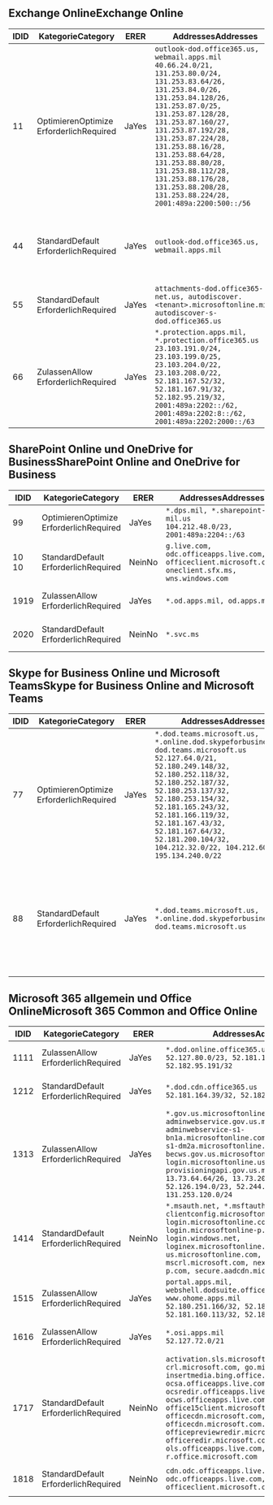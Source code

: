<!--THIS FILE IS AUTOMATICALLY GENERATED. MANUAL CHANGES WILL BE OVERWRITTEN.-->
<!--Please contact the Office 365 Endpoints team with any questions.-->
<!--USGovDoD endpoints version 2019052800-->
<!--File generated 2019-05-28 11:00:08.3286-->

## <a name="exchange-online"></a><span data-ttu-id="bee65-101">Exchange Online</span><span class="sxs-lookup"><span data-stu-id="bee65-101">Exchange Online</span></span>

<span data-ttu-id="bee65-102">ID</span><span class="sxs-lookup"><span data-stu-id="bee65-102">ID</span></span> | <span data-ttu-id="bee65-103">Kategorie</span><span class="sxs-lookup"><span data-stu-id="bee65-103">Category</span></span> | <span data-ttu-id="bee65-104">ER</span><span class="sxs-lookup"><span data-stu-id="bee65-104">ER</span></span> | <span data-ttu-id="bee65-105">Addresses</span><span class="sxs-lookup"><span data-stu-id="bee65-105">Addresses</span></span> | <span data-ttu-id="bee65-106">Ports</span><span class="sxs-lookup"><span data-stu-id="bee65-106">Ports</span></span>
-- | -------------------- | --- | ---------------------------------------------------------------------------------------------------------------------------------------------------------------------------------------------------------------------------------------------------------------------------------------------------------------------------------------------------------------------------------------------- | -------------------------------
<span data-ttu-id="bee65-107">1</span><span class="sxs-lookup"><span data-stu-id="bee65-107">1</span></span> | <span data-ttu-id="bee65-108">Optimieren</span><span class="sxs-lookup"><span data-stu-id="bee65-108">Optimize</span></span><BR><span data-ttu-id="bee65-109">Erforderlich</span><span class="sxs-lookup"><span data-stu-id="bee65-109">Required</span></span> | <span data-ttu-id="bee65-110">Ja</span><span class="sxs-lookup"><span data-stu-id="bee65-110">Yes</span></span> | `outlook-dod.office365.us, webmail.apps.mil`<BR>`40.66.24.0/21, 131.253.80.0/24, 131.253.83.64/26, 131.253.84.0/26, 131.253.84.128/26, 131.253.87.0/25, 131.253.87.128/28, 131.253.87.160/27, 131.253.87.192/28, 131.253.87.224/28, 131.253.88.16/28, 131.253.88.64/28, 131.253.88.80/28, 131.253.88.112/28, 131.253.88.176/28, 131.253.88.208/28, 131.253.88.224/28, 2001:489a:2200:500::/56` | <span data-ttu-id="bee65-111">**TCP:** 443, 80</span><span class="sxs-lookup"><span data-stu-id="bee65-111">**TCP:** 443, 80</span></span>
<span data-ttu-id="bee65-112">4</span><span class="sxs-lookup"><span data-stu-id="bee65-112">4</span></span> | <span data-ttu-id="bee65-113">Standard</span><span class="sxs-lookup"><span data-stu-id="bee65-113">Default</span></span><BR><span data-ttu-id="bee65-114">Erforderlich</span><span class="sxs-lookup"><span data-stu-id="bee65-114">Required</span></span> | <span data-ttu-id="bee65-115">Ja</span><span class="sxs-lookup"><span data-stu-id="bee65-115">Yes</span></span> | `outlook-dod.office365.us, webmail.apps.mil` | <span data-ttu-id="bee65-116">**TCP:** 143, 25, 587, 993, 995</span><span class="sxs-lookup"><span data-stu-id="bee65-116">**TCP:** 143, 25, 587, 993, 995</span></span>
<span data-ttu-id="bee65-117">5</span><span class="sxs-lookup"><span data-stu-id="bee65-117">5</span></span> | <span data-ttu-id="bee65-118">Standard</span><span class="sxs-lookup"><span data-stu-id="bee65-118">Default</span></span><BR><span data-ttu-id="bee65-119">Erforderlich</span><span class="sxs-lookup"><span data-stu-id="bee65-119">Required</span></span> | <span data-ttu-id="bee65-120">Ja</span><span class="sxs-lookup"><span data-stu-id="bee65-120">Yes</span></span> | `attachments-dod.office365-net.us, autodiscover.<tenant>.microsoftonline.mil, autodiscover-s-dod.office365.us` | <span data-ttu-id="bee65-121">**TCP:** 443, 80</span><span class="sxs-lookup"><span data-stu-id="bee65-121">**TCP:** 443, 80</span></span>
<span data-ttu-id="bee65-122">6</span><span class="sxs-lookup"><span data-stu-id="bee65-122">6</span></span> | <span data-ttu-id="bee65-123">Zulassen</span><span class="sxs-lookup"><span data-stu-id="bee65-123">Allow</span></span><BR><span data-ttu-id="bee65-124">Erforderlich</span><span class="sxs-lookup"><span data-stu-id="bee65-124">Required</span></span> | <span data-ttu-id="bee65-125">Ja</span><span class="sxs-lookup"><span data-stu-id="bee65-125">Yes</span></span> | `*.protection.apps.mil, *.protection.office365.us`<BR>`23.103.191.0/24, 23.103.199.0/25, 23.103.204.0/22, 23.103.208.0/22, 52.181.167.52/32, 52.181.167.91/32, 52.182.95.219/32, 2001:489a:2202::/62, 2001:489a:2202:8::/62, 2001:489a:2202:2000::/63` | <span data-ttu-id="bee65-126">**TCP:** 25, 443</span><span class="sxs-lookup"><span data-stu-id="bee65-126">**TCP:** 25, 443</span></span>

## <a name="sharepoint-online-and-onedrive-for-business"></a><span data-ttu-id="bee65-127">SharePoint Online und OneDrive for Business</span><span class="sxs-lookup"><span data-stu-id="bee65-127">SharePoint Online and OneDrive for Business</span></span>

<span data-ttu-id="bee65-128">ID</span><span class="sxs-lookup"><span data-stu-id="bee65-128">ID</span></span> | <span data-ttu-id="bee65-129">Kategorie</span><span class="sxs-lookup"><span data-stu-id="bee65-129">Category</span></span> | <span data-ttu-id="bee65-130">ER</span><span class="sxs-lookup"><span data-stu-id="bee65-130">ER</span></span> | <span data-ttu-id="bee65-131">Addresses</span><span class="sxs-lookup"><span data-stu-id="bee65-131">Addresses</span></span> | <span data-ttu-id="bee65-132">Ports</span><span class="sxs-lookup"><span data-stu-id="bee65-132">Ports</span></span>
-- | -------------------- | --- | ---------------------------------------------------------------------------------------------------- | ----------------
<span data-ttu-id="bee65-133">9</span><span class="sxs-lookup"><span data-stu-id="bee65-133">9</span></span> | <span data-ttu-id="bee65-134">Optimieren</span><span class="sxs-lookup"><span data-stu-id="bee65-134">Optimize</span></span><BR><span data-ttu-id="bee65-135">Erforderlich</span><span class="sxs-lookup"><span data-stu-id="bee65-135">Required</span></span> | <span data-ttu-id="bee65-136">Ja</span><span class="sxs-lookup"><span data-stu-id="bee65-136">Yes</span></span> | `*.dps.mil, *.sharepoint-mil.us`<BR>`104.212.48.0/23, 2001:489a:2204::/63` | <span data-ttu-id="bee65-137">**TCP:** 443, 80</span><span class="sxs-lookup"><span data-stu-id="bee65-137">**TCP:** 443, 80</span></span>
<span data-ttu-id="bee65-138">10 </span><span class="sxs-lookup"><span data-stu-id="bee65-138">10</span></span> | <span data-ttu-id="bee65-139">Standard</span><span class="sxs-lookup"><span data-stu-id="bee65-139">Default</span></span><BR><span data-ttu-id="bee65-140">Erforderlich</span><span class="sxs-lookup"><span data-stu-id="bee65-140">Required</span></span> | <span data-ttu-id="bee65-141">Nein</span><span class="sxs-lookup"><span data-stu-id="bee65-141">No</span></span> | `g.live.com, odc.officeapps.live.com, officeclient.microsoft.com, oneclient.sfx.ms, wns.windows.com` | <span data-ttu-id="bee65-142">**TCP:** 443, 80</span><span class="sxs-lookup"><span data-stu-id="bee65-142">**TCP:** 443, 80</span></span>
<span data-ttu-id="bee65-143">19</span><span class="sxs-lookup"><span data-stu-id="bee65-143">19</span></span> | <span data-ttu-id="bee65-144">Zulassen</span><span class="sxs-lookup"><span data-stu-id="bee65-144">Allow</span></span><BR><span data-ttu-id="bee65-145">Erforderlich</span><span class="sxs-lookup"><span data-stu-id="bee65-145">Required</span></span> | <span data-ttu-id="bee65-146">Ja</span><span class="sxs-lookup"><span data-stu-id="bee65-146">Yes</span></span> | `*.od.apps.mil, od.apps.mil` | <span data-ttu-id="bee65-147">**TCP:** 443, 80</span><span class="sxs-lookup"><span data-stu-id="bee65-147">**TCP:** 443, 80</span></span>
<span data-ttu-id="bee65-148">20</span><span class="sxs-lookup"><span data-stu-id="bee65-148">20</span></span> | <span data-ttu-id="bee65-149">Standard</span><span class="sxs-lookup"><span data-stu-id="bee65-149">Default</span></span><BR><span data-ttu-id="bee65-150">Erforderlich</span><span class="sxs-lookup"><span data-stu-id="bee65-150">Required</span></span> | <span data-ttu-id="bee65-151">Nein</span><span class="sxs-lookup"><span data-stu-id="bee65-151">No</span></span> | `*.svc.ms` | <span data-ttu-id="bee65-152">**TCP:** 443, 80</span><span class="sxs-lookup"><span data-stu-id="bee65-152">**TCP:** 443, 80</span></span>

## <a name="skype-for-business-online-and-microsoft-teams"></a><span data-ttu-id="bee65-153">Skype for Business Online und Microsoft Teams</span><span class="sxs-lookup"><span data-stu-id="bee65-153">Skype for Business Online and Microsoft Teams</span></span>

<span data-ttu-id="bee65-154">ID</span><span class="sxs-lookup"><span data-stu-id="bee65-154">ID</span></span> | <span data-ttu-id="bee65-155">Kategorie</span><span class="sxs-lookup"><span data-stu-id="bee65-155">Category</span></span> | <span data-ttu-id="bee65-156">ER</span><span class="sxs-lookup"><span data-stu-id="bee65-156">ER</span></span> | <span data-ttu-id="bee65-157">Addresses</span><span class="sxs-lookup"><span data-stu-id="bee65-157">Addresses</span></span> | <span data-ttu-id="bee65-158">Ports</span><span class="sxs-lookup"><span data-stu-id="bee65-158">Ports</span></span>
-- | -------------------- | --- | -------------------------------------------------------------------------------------------------------------------------------------------------------------------------------------------------------------------------------------------------------------------------------------------------------------------------------------------------------- | --------------------------------------------------
<span data-ttu-id="bee65-159">7</span><span class="sxs-lookup"><span data-stu-id="bee65-159">7</span></span> | <span data-ttu-id="bee65-160">Optimieren</span><span class="sxs-lookup"><span data-stu-id="bee65-160">Optimize</span></span><BR><span data-ttu-id="bee65-161">Erforderlich</span><span class="sxs-lookup"><span data-stu-id="bee65-161">Required</span></span> | <span data-ttu-id="bee65-162">Ja</span><span class="sxs-lookup"><span data-stu-id="bee65-162">Yes</span></span> | `*.dod.teams.microsoft.us, *.online.dod.skypeforbusiness.us, dod.teams.microsoft.us`<BR>`52.127.64.0/21, 52.180.249.148/32, 52.180.252.118/32, 52.180.252.187/32, 52.180.253.137/32, 52.180.253.154/32, 52.181.165.243/32, 52.181.166.119/32, 52.181.167.43/32, 52.181.167.64/32, 52.181.200.104/32, 104.212.32.0/22, 104.212.60.0/23, 195.134.240.0/22` | <span data-ttu-id="bee65-163">**TCP:** 443</span><span class="sxs-lookup"><span data-stu-id="bee65-163">**TCP:** 443</span></span><BR><span data-ttu-id="bee65-164">**UDP:** 3478, 3479, 3480, 3481</span><span class="sxs-lookup"><span data-stu-id="bee65-164">**UDP:** 3478, 3479, 3480, 3481</span></span>
<span data-ttu-id="bee65-165">8</span><span class="sxs-lookup"><span data-stu-id="bee65-165">8</span></span> | <span data-ttu-id="bee65-166">Standard</span><span class="sxs-lookup"><span data-stu-id="bee65-166">Default</span></span><BR><span data-ttu-id="bee65-167">Erforderlich</span><span class="sxs-lookup"><span data-stu-id="bee65-167">Required</span></span> | <span data-ttu-id="bee65-168">Ja</span><span class="sxs-lookup"><span data-stu-id="bee65-168">Yes</span></span> | `*.dod.teams.microsoft.us, *.online.dod.skypeforbusiness.us, dod.teams.microsoft.us` | <span data-ttu-id="bee65-169">**TCP:** 5061, 50000-59999</span><span class="sxs-lookup"><span data-stu-id="bee65-169">**TCP:** 5061, 50000-59999</span></span><BR><span data-ttu-id="bee65-170">**UDP:** 50000-59999</span><span class="sxs-lookup"><span data-stu-id="bee65-170">**UDP:** 50000-59999</span></span>

## <a name="microsoft-365-common-and-office-online"></a><span data-ttu-id="bee65-171">Microsoft 365 allgemein und Office Online</span><span class="sxs-lookup"><span data-stu-id="bee65-171">Microsoft 365 Common and Office Online</span></span>

<span data-ttu-id="bee65-172">ID</span><span class="sxs-lookup"><span data-stu-id="bee65-172">ID</span></span> | <span data-ttu-id="bee65-173">Kategorie</span><span class="sxs-lookup"><span data-stu-id="bee65-173">Category</span></span> | <span data-ttu-id="bee65-174">ER</span><span class="sxs-lookup"><span data-stu-id="bee65-174">ER</span></span> | <span data-ttu-id="bee65-175">Addresses</span><span class="sxs-lookup"><span data-stu-id="bee65-175">Addresses</span></span> | <span data-ttu-id="bee65-176">Ports</span><span class="sxs-lookup"><span data-stu-id="bee65-176">Ports</span></span>
-- | ------------------- | --- | ---------------------------------------------------------------------------------------------------------------------------------------------------------------------------------------------------------------------------------------------------------------------------------------------------------------------------------------------------------------------------------------------- | ----------------
<span data-ttu-id="bee65-177">11</span><span class="sxs-lookup"><span data-stu-id="bee65-177">11</span></span> | <span data-ttu-id="bee65-178">Zulassen</span><span class="sxs-lookup"><span data-stu-id="bee65-178">Allow</span></span><BR><span data-ttu-id="bee65-179">Erforderlich</span><span class="sxs-lookup"><span data-stu-id="bee65-179">Required</span></span> | <span data-ttu-id="bee65-180">Ja</span><span class="sxs-lookup"><span data-stu-id="bee65-180">Yes</span></span> | `*.dod.online.office365.us`<BR>`52.127.80.0/23, 52.181.164.39/32, 52.182.95.191/32` | <span data-ttu-id="bee65-181">**TCP:** 443</span><span class="sxs-lookup"><span data-stu-id="bee65-181">**TCP:** 443</span></span>
<span data-ttu-id="bee65-182">12</span><span class="sxs-lookup"><span data-stu-id="bee65-182">12</span></span> | <span data-ttu-id="bee65-183">Standard</span><span class="sxs-lookup"><span data-stu-id="bee65-183">Default</span></span><BR><span data-ttu-id="bee65-184">Erforderlich</span><span class="sxs-lookup"><span data-stu-id="bee65-184">Required</span></span> | <span data-ttu-id="bee65-185">Ja</span><span class="sxs-lookup"><span data-stu-id="bee65-185">Yes</span></span> | `*.dod.cdn.office365.us`<BR>`52.181.164.39/32, 52.182.95.191/32` | <span data-ttu-id="bee65-186">**TCP:** 443</span><span class="sxs-lookup"><span data-stu-id="bee65-186">**TCP:** 443</span></span>
<span data-ttu-id="bee65-187">13</span><span class="sxs-lookup"><span data-stu-id="bee65-187">13</span></span> | <span data-ttu-id="bee65-188">Zulassen</span><span class="sxs-lookup"><span data-stu-id="bee65-188">Allow</span></span><BR><span data-ttu-id="bee65-189">Erforderlich</span><span class="sxs-lookup"><span data-stu-id="bee65-189">Required</span></span> | <span data-ttu-id="bee65-190">Ja</span><span class="sxs-lookup"><span data-stu-id="bee65-190">Yes</span></span> | `*.gov.us.microsoftonline.com, adminwebservice.gov.us.microsoftonline.com, adminwebservice-s1-bn1a.microsoftonline.com, adminwebservice-s1-dm2a.microsoftonline.com, becws.gov.us.microsoftonline.com, login.microsoftonline.us, provisioningapi.gov.us.microsoftonline.com`<BR>`13.73.64.64/26, 13.73.208.128/25, 52.126.194.0/23, 52.244.120.128/25, 131.253.120.0/24` | <span data-ttu-id="bee65-191">**TCP:** 443</span><span class="sxs-lookup"><span data-stu-id="bee65-191">**TCP:** 443</span></span>
<span data-ttu-id="bee65-192">14</span><span class="sxs-lookup"><span data-stu-id="bee65-192">14</span></span> | <span data-ttu-id="bee65-193">Standard</span><span class="sxs-lookup"><span data-stu-id="bee65-193">Default</span></span><BR><span data-ttu-id="bee65-194">Erforderlich</span><span class="sxs-lookup"><span data-stu-id="bee65-194">Required</span></span> | <span data-ttu-id="bee65-195">Nein</span><span class="sxs-lookup"><span data-stu-id="bee65-195">No</span></span> | `*.msauth.net, *.msftauth.net, clientconfig.microsoftonline-p.net, login.microsoftonline.com, login.microsoftonline-p.com, login.windows.net, loginex.microsoftonline.com, login-us.microsoftonline.com, mscrl.microsoft.com, nexus.microsoftonline-p.com, secure.aadcdn.microsoftonline-p.com` | <span data-ttu-id="bee65-196">**TCP:** 443</span><span class="sxs-lookup"><span data-stu-id="bee65-196">**TCP:** 443</span></span>
<span data-ttu-id="bee65-197">15</span><span class="sxs-lookup"><span data-stu-id="bee65-197">15</span></span> | <span data-ttu-id="bee65-198">Zulassen</span><span class="sxs-lookup"><span data-stu-id="bee65-198">Allow</span></span><BR><span data-ttu-id="bee65-199">Erforderlich</span><span class="sxs-lookup"><span data-stu-id="bee65-199">Required</span></span> | <span data-ttu-id="bee65-200">Ja</span><span class="sxs-lookup"><span data-stu-id="bee65-200">Yes</span></span> | `portal.apps.mil, webshell.dodsuite.office365.us, www.ohome.apps.mil`<BR>`52.180.251.166/32, 52.181.160.19/32, 52.181.160.113/32, 52.182.92.132/32` | <span data-ttu-id="bee65-201">**TCP:** 443</span><span class="sxs-lookup"><span data-stu-id="bee65-201">**TCP:** 443</span></span>
<span data-ttu-id="bee65-202">16</span><span class="sxs-lookup"><span data-stu-id="bee65-202">16</span></span> | <span data-ttu-id="bee65-203">Zulassen</span><span class="sxs-lookup"><span data-stu-id="bee65-203">Allow</span></span><BR><span data-ttu-id="bee65-204">Erforderlich</span><span class="sxs-lookup"><span data-stu-id="bee65-204">Required</span></span> | <span data-ttu-id="bee65-205">Ja</span><span class="sxs-lookup"><span data-stu-id="bee65-205">Yes</span></span> | `*.osi.apps.mil`<BR>`52.127.72.0/21` | <span data-ttu-id="bee65-206">**TCP:** 443</span><span class="sxs-lookup"><span data-stu-id="bee65-206">**TCP:** 443</span></span>
<span data-ttu-id="bee65-207">17</span><span class="sxs-lookup"><span data-stu-id="bee65-207">17</span></span> | <span data-ttu-id="bee65-208">Standard</span><span class="sxs-lookup"><span data-stu-id="bee65-208">Default</span></span><BR><span data-ttu-id="bee65-209">Erforderlich</span><span class="sxs-lookup"><span data-stu-id="bee65-209">Required</span></span> | <span data-ttu-id="bee65-210">Nein</span><span class="sxs-lookup"><span data-stu-id="bee65-210">No</span></span> | `activation.sls.microsoft.com, crl.microsoft.com, go.microsoft.com, insertmedia.bing.office.net, ocsa.officeapps.live.com, ocsredir.officeapps.live.com, ocws.officeapps.live.com, office15client.microsoft.com, officecdn.microsoft.com, officecdn.microsoft.com.edgesuite.net, officepreviewredir.microsoft.com, officeredir.microsoft.com, ols.officeapps.live.com, r.office.microsoft.com` | <span data-ttu-id="bee65-211">**TCP:** 443, 80</span><span class="sxs-lookup"><span data-stu-id="bee65-211">**TCP:** 443, 80</span></span>
<span data-ttu-id="bee65-212">18</span><span class="sxs-lookup"><span data-stu-id="bee65-212">18</span></span> | <span data-ttu-id="bee65-213">Standard</span><span class="sxs-lookup"><span data-stu-id="bee65-213">Default</span></span><BR><span data-ttu-id="bee65-214">Erforderlich</span><span class="sxs-lookup"><span data-stu-id="bee65-214">Required</span></span> | <span data-ttu-id="bee65-215">Nein</span><span class="sxs-lookup"><span data-stu-id="bee65-215">No</span></span> | `cdn.odc.officeapps.live.com, odc.officeapps.live.com, officeclient.microsoft.com` | <span data-ttu-id="bee65-216">**TCP:** 443, 80</span><span class="sxs-lookup"><span data-stu-id="bee65-216">**TCP:** 443, 80</span></span>
